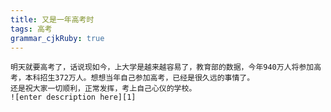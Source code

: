```yaml
---
title: 又是一年高考时
tags: 高考
grammar_cjkRuby: true
---
```


	明天就要高考了，话说现如今，上大学是越来越容易了，教育部的数据，今年940万人将参加高考，本科招生372万人。想想当年自己参加高考，已经是很久远的事情了。
	还是祝大家一切顺利，正常发挥，考上自己心仪的学校。
	![enter description here][1]


  [1]: http://n.sinaimg.cn/edu/crawl/20170606/5tcl-fyfuzpn3909660.jpg